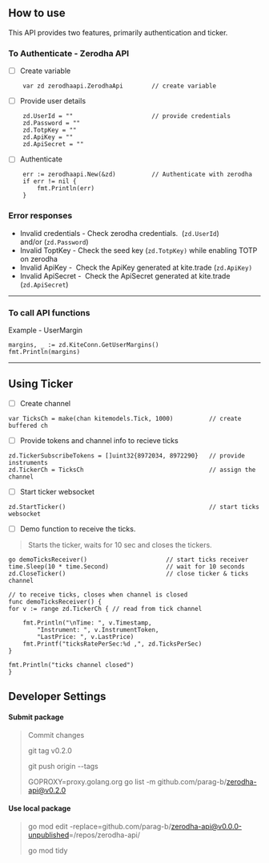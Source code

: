 ## How to use

This API provides two features, primarily authentication and ticker.

### To Authenticate - Zerodha API

*   [ ] Create variable

```plaintext
    var zd zerodhaapi.ZerodhaApi        // create variable
```

*   [ ] Provide user details

```plaintext
    zd.UserId = ""                      // provide credentials
    zd.Password = ""
    zd.TotpKey = ""
    zd.ApiKey = ""
    zd.ApiSecret = ""    
```

*   [ ] Authenticate

```plaintext
    err := zerodhaapi.New(&zd)          // Authenticate with zerodha
    if err != nil {
        fmt.Println(err)
    }
```

### Error responses

*   Invalid credentials - Check zerodha credentials.  (`zd.UserId`) and/or (`zd.Password`)
*   Invalid ToptKey - Check the seed key (`zd.TotpKey)` while enabling TOTP on zerodha
*   Invalid ApiKey -  Check the ApiKey generated at kite.trade (`zd.ApiKey)`
*   Invalid ApiSecret -  Check the ApiSecret generated at kite.trade (`zd.ApiSecret`)

---

### To call API functions 

Example - UserMargin

```plaintext
margins, _ := zd.KiteConn.GetUserMargins()
fmt.Println(margins)
```

---

## Using Ticker

*   [ ] Create channel

```plaintext
var TicksCh = make(chan kitemodels.Tick, 1000)          // create buffered ch
```

*   [ ] Provide tokens and channel info to recieve ticks

```plaintext
zd.TickerSubscribeTokens = []uint32{8972034, 8972290}   // provide instruments
zd.TickerCh = TicksCh                                   // assign the channel
```

*   [ ] Start ticker websocket

```plaintext
zd.StartTicker()                                        // start ticks websocket
```

*   [ ] Demo function to receive the ticks.

> Starts the ticker, waits for 10 sec and closes the tickers.

```plaintext
go demoTicksReceiver()                      // start ticks receiver
time.Sleep(10 * time.Second)                // wait for 10 seconds
zd.CloseTicker()                            // close ticker & ticks channel

// to receive ticks, closes when channel is closed 
func demoTicksReceiver() {
for v := range zd.TickerCh { // read from tick channel

	fmt.Println("\nTime: ", v.Timestamp,
		"Instrument: ", v.InstrumentToken,
		"LastPrice: ", v.LastPrice)
	fmt.Printf("ticksRatePerSec:%d ,", zd.TicksPerSec)
}

fmt.Println("ticks channel closed")
}
```

## Developer Settings

#### Submit package

> Commit changes
> 
> git tag v0.2.0
> 
> git push origin --tags
> 
> GOPROXY=proxy.golang.org go list -m github.com/parag-b/zerodha-api@v0.2.0

#### Use local package

> go mod edit -replace=github.com/parag-b/[zerodha-api@v0.0.0-unpublished](mailto:zerodha-api@v0.0.0-unpublished)\=/repos/zerodha-api/
> 
> go mod tidy
